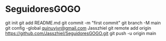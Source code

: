 # SeguidoresGOGO
git init
git add README.md
git commit -m "first commit"
git branch -M main 
git config -global quinuyjvr@gmail.com Jasszhiel 
git remote add origin https://github.com/Jasszhiel/SeguidoresGOGO.git
git push -u origin main
